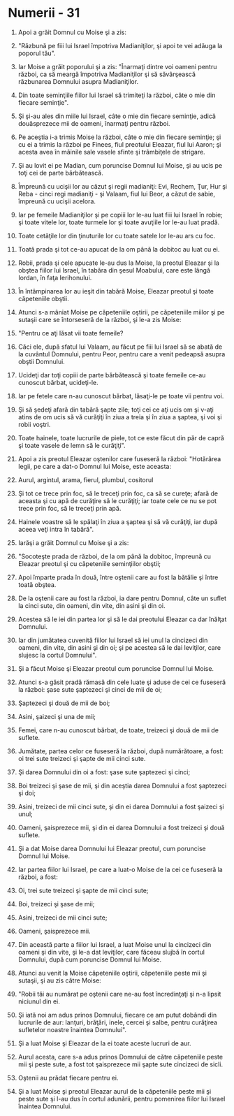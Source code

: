 # Numerii - 31

1. Apoi a grăit Domnul cu Moise şi a zis: 

2. "Răzbună pe fiii lui Israel împotriva Madianiţilor, şi apoi te vei adăuga la poporul tău". 

3. Iar Moise a grăit poporului şi a zis: "Înarmaţi dintre voi oameni pentru război, ca să meargă împotriva Madianiţilor şi să săvârşească răzbunarea Domnului asupra Madianiţilor. 

4. Din toate seminţiile fiilor lui Israel să trimiteţi la război, câte o mie din fiecare seminţie". 

5. Şi şi-au ales din miile lui Israel, câte o mie din fiecare seminţie, adică douăsprezece mii de oameni, înarmaţi pentru război. 

6. Pe aceştia i-a trimis Moise la război, câte o mie din fiecare seminţie; şi cu ei a trimis la război pe Finees, fiul preotului Eleazar, fiul lui Aaron; şi acesta avea în mâinile sale vasele sfinte şi trâmbiţele de strigare. 

7. Şi au lovit ei pe Madian, cum poruncise Domnul lui Moise, şi au ucis pe toţi cei de parte bărbătească. 

8. Împreună cu ucişii lor au căzut şi regii madianiţi: Evi, Rechem, Ţur, Hur şi Reba - cinci regi madianiţi - şi Valaam, fiul lui Beor, a căzut de sabie, împreună cu ucişii acelora. 

9. Iar pe femeile Madianiţilor şi pe copiii lor le-au luat fiii lui Israel în robie; şi toate vitele lor, toate turmele lor şi toate avuţiile lor le-au luat pradă. 

10. Toate cetăţile lor din ţinuturile lor cu toate satele lor le-au ars cu foc. 

11. Toată prada şi tot ce-au apucat de la om până la dobitoc au luat cu ei. 

12. Robii, prada şi cele apucate le-au dus la Moise, la preotul Eleazar şi la obştea fiilor lui Israel, în tabăra din şesul Moabului, care este lângă Iordan, în faţa Ierihonului. 

13. În întâmpinarea lor au ieşit din tabără Moise, Eleazar preotul şi toate căpeteniile obştii. 

14. Atunci s-a mâniat Moise pe căpeteniile oştirii, pe căpeteniile miilor şi pe sutaşii care se întorseseră de la război, şi le-a zis Moise: 

15. "Pentru ce aţi lăsat vii toate femeile? 

16. Căci ele, după sfatul lui Valaam, au făcut pe fiii lui Israel să se abată de la cuvântul Domnului, pentru Peor, pentru care a venit pedeapsă asupra obştii Domnului. 

17. Ucideţi dar toţi copiii de parte bărbătească şi toate femeile ce-au cunoscut bărbat, ucideţi-le. 

18. Iar pe fetele care n-au cunoscut bărbat, lăsaţi-le pe toate vii pentru voi. 

19. Şi să şedeţi afară din tabără şapte zile; toţi cei ce aţi ucis om şi v-aţi atins de om ucis să vă curăţiţi în ziua a treia şi în ziua a şaptea, şi voi şi robii voştri. 

20. Toate hainele, toate lucrurile de piele, tot ce este făcut din păr de capră şi toate vasele de lemn să le curăţiţi". 

21. Apoi a zis preotul Eleazar oştenilor care fuseseră la război: "Hotărârea legii, pe care a dat-o Domnul lui Moise, este aceasta: 

22. Aurul, argintul, arama, fierul, plumbul, cositorul 

23. Şi tot ce trece prin foc, să le treceţi prin foc, ca să se cureţe; afară de aceasta şi cu apă de curăţire să le curăţiţi; iar toate cele ce nu se pot trece prin foc, să le treceţi prin apă. 

24. Hainele voastre să le spălaţi în ziua a şaptea şi să vă curăţiţi, iar după aceea veţi intra în tabără". 

25. Iarăşi a grăit Domnul cu Moise şi a zis: 

26. "Socoteşte prada de război, de la om până la dobitoc, împreună cu Eleazar preotul şi cu căpeteniile seminţiilor obştii; 

27. Apoi împarte prada în două, între oştenii care au fost la bătălie şi între toată obştea. 

28. De la oştenii care au fost la război, ia dare pentru Domnul, câte un suflet la cinci sute, din oameni, din vite, din asini şi din oi. 

29. Acestea să le iei din partea lor şi să le dai preotului Eleazar ca dar înălţat Domnului. 

30. Iar din jumătatea cuvenită fiilor lui Israel să iei unul la cincizeci din oameni, din vite, din asini şi din oi; şi pe acestea să le dai leviţilor, care slujesc la cortul Domnului". 

31. Şi a făcut Moise şi Eleazar preotul cum poruncise Domnul lui Moise. 

32. Atunci s-a găsit pradă rămasă din cele luate şi aduse de cei ce fuseseră la război: şase sute şaptezeci şi cinci de mii de oi; 

33. Şaptezeci şi două de mii de boi; 

34. Asini, şaizeci şi una de mii; 

35. Femei, care n-au cunoscut bărbat, de toate, treizeci şi două de mii de suflete. 

36. Jumătate, partea celor ce fuseseră la război, după numărătoare, a fost: oi trei sute treizeci şi şapte de mii cinci sute. 

37. Şi darea Domnului din oi a fost: şase sute şaptezeci şi cinci; 

38. Boi treizeci şi şase de mii, şi din aceştia darea Domnului a fost şaptezeci şi doi; 

39. Asini, treizeci de mii cinci sute, şi din ei darea Domnului a fost şaizeci şi unul; 

40. Oameni, şaisprezece mii, şi din ei darea Domnului a fost treizeci şi două suflete. 

41. Şi a dat Moise darea Domnului lui Eleazar preotul, cum poruncise Domnul lui Moise. 

42. Iar partea fiilor lui Israel, pe care a luat-o Moise de la cei ce fuseseră la război, a fost: 

43. Oi, trei sute treizeci şi şapte de mii cinci sute; 

44. Boi, treizeci şi şase de mii; 

45. Asini, treizeci de mii cinci sute; 

46. Oameni, şaisprezece mii. 

47. Din această parte a fiilor lui Israel, a luat Moise unul la cincizeci din oameni şi din vite, şi le-a dat leviţilor, care făceau slujbă în cortul Domnului, după cum poruncise Domnul lui Moise. 

48. Atunci au venit la Moise căpeteniile oştirii, căpeteniile peste mii şi sutaşii, şi au zis către Moise: 

49. "Robii tăi au numărat pe oştenii care ne-au fost încredinţaţi şi n-a lipsit niciunul din ei. 

50. Şi iată noi am adus prinos Domnului, fiecare ce am putut dobândi din lucrurile de aur: lanţuri, brăţări, inele, cercei şi salbe, pentru curăţirea sufletelor noastre înaintea Domnului". 

51. Şi a luat Moise şi Eleazar de la ei toate aceste lucruri de aur. 

52. Aurul acesta, care s-a adus prinos Domnului de către căpeteniile peste mii şi peste sute, a fost tot şaisprezece mii şapte sute cincizeci de sicli. 

53. Oştenii au prădat fiecare pentru ei. 

54. Şi a luat Moise şi preotul Eleazar aurul de la căpeteniile peste mii şi peste sute şi l-au dus în cortul adunării, pentru pomenirea fiilor lui Israel înaintea Domnului. 

